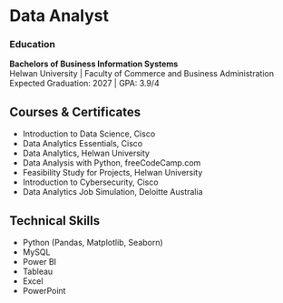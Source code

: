 # Data Analyst

### Education
**Bachelors of Business Information Systems**\
Helwan University | Faculty of Commerce and Business Administration  
Expected Graduation: 2027 | GPA: 3.9/4 

## Courses & Certificates

+ Introduction to Data Science, Cisco
+ Data Analytics Essentials, Cisco
+ Data Analytics, Helwan University
+ Data Analysis with Python, freeCodeCamp.com
+ Feasibility Study for Projects, Helwan University
+ Introduction to Cybersecurity, Cisco
+ Data Analytics Job Simulation, Deloitte Australia
  
## Technical Skills

+ Python (Pandas, Matplotlib, Seaborn)
+ MySQL
+ Power BI
+ Tableau
+ Excel
+ PowerPoint
